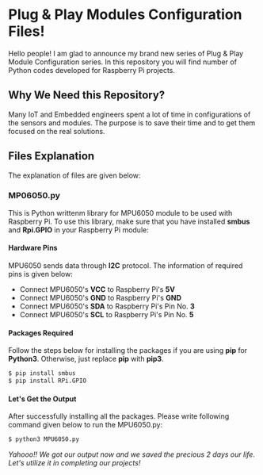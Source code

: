 
# Plug & Play Modules Configuration Files!
Hello people! I am glad to announce my brand new series of Plug & Play Module Configuration series. In this repository you will find number of Python codes developed for Raspberry Pi projects. 

## Why We Need this Repository?
Many IoT and Embedded engineers spent a lot of time in configurations of the sensors and modules. The purpose is to save their time and to get them focused on the real solutions. 

## Files Explanation
The explanation of files are given below: 

### MP06050.py
This is Python writtenm library for MPU6050 module to be used with Raspberry Pi. To use this library, make sure that you have installed **smbus** and **Rpi.GPIO** in your Raspberry Pi module:

#### Hardware Pins 
MPU6050 sends data through **I2C** protocol. The information of required pins is given below:

- Connect MPU6050's **VCC** to Raspberry Pi's **5V**
- Connect MPU6050's **GND** to Raspberry Pi's **GND**
- Connect MPU6050's **SDA** to Raspberry Pi's Pin No. **3**
- Connect MPU6050's **SCL** to Raspberry Pi's Pin No. **5**

#### Packages Required
Follow the steps below for installing the packages if you are using **pip** for **Python3**. Otherwise, just replace **pip** with **pip3**.  

```sh
$ pip install smbus
$ pip install RPi.GPIO
```

#### Let's Get the Output
After successfully installing all the packages. Please write following command given below to run the MPU6050.py: 

```sh
$ python3 MPU6050.py
```




*Yahooo!! We got our output now and we saved the precious 2 days our life. Let's utilize it in completing our projects!*

